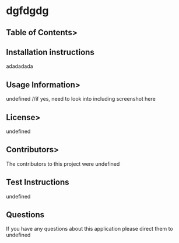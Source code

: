 # dgfdgdg

## Table of Contents>
  
## Installation instructions
adadadada
  
## Usage Information>
undefined
//if yes, need to look into including screenshot here

## License>
undefined

## Contributors>
The contributors to this project were undefined

## Test Instructions
undefined

## Questions
If you have any questions about this application please direct them to undefined